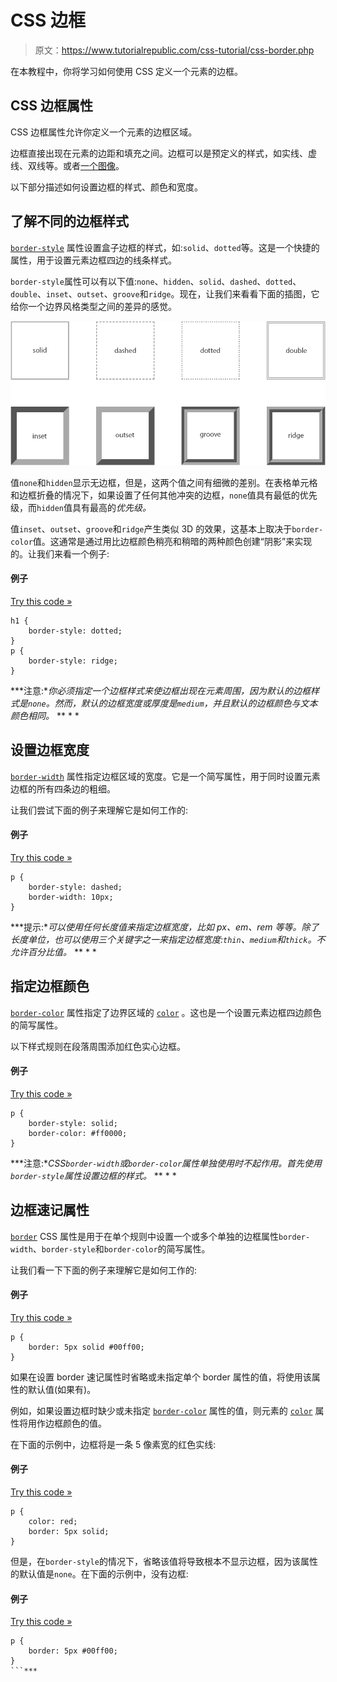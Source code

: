 # CSS 边框

> 原文：<https://www.tutorialrepublic.com/css-tutorial/css-border.php>

在本教程中，你将学习如何使用 CSS 定义一个元素的边框。

## CSS 边框属性

CSS 边框属性允许你定义一个元素的边框区域。

边框直接出现在元素的边距和填充之间。边框可以是预定义的样式，如实线、虚线、双线等。或者[一个图像](css3-border.php)。

以下部分描述如何设置边框的样式、颜色和宽度。

## 了解不同的边框样式

[`border-style`](../css-reference/css-border-style-property.php) 属性设置盒子边框的样式，如:`solid`、`dotted`等。这是一个快捷的属性，用于设置元素边框四边的线条样式。

`border-style`属性可以有以下值:`none`、`hidden`、`solid`、`dashed`、`dotted`、`double`、`inset`、`outset`、`groove`和`ridge`。现在，让我们来看看下面的插图，它给你一个边界风格类型之间的差异的感觉。

![CSS Border Styles](img/b2b31ecd8dddc7c7c2bb3193108fde15.png)

值`none`和`hidden`显示无边框，但是，这两个值之间有细微的差别。在表格单元格和边框折叠的情况下，如果设置了任何其他冲突的边框，`none`值具有最低的优先级，而`hidden`值具有最高的*优先级。*

值`inset`、`outset`、`groove`和`ridge`产生类似 3D 的效果，这基本上取决于`border-color`值。这通常是通过用比边框颜色稍亮和稍暗的两种颜色创建“阴影”来实现的。让我们来看一个例子:

#### 例子

[Try this code »](../codelab.php?topic=css&file=border-style-property "Try this code using online Editor")

```
h1 {
    border-style: dotted;
}
p {
    border-style: ridge;
}
```

 ***注意:**你必须指定一个边框样式来使边框出现在元素周围，因为默认的边框样式是`none`。然而，默认的边框宽度或厚度是`medium`，并且默认的边框颜色与文本颜色相同。*  ** * *

## 设置边框宽度

[`border-width`](../css-reference/css-border-width-property.php) 属性指定边框区域的宽度。它是一个简写属性，用于同时设置元素边框的所有四条边的粗细。

让我们尝试下面的例子来理解它是如何工作的:

#### 例子

[Try this code »](../codelab.php?topic=css&file=border-width-property "Try this code using online Editor")

```
p {
    border-style: dashed;
    border-width: 10px;
}
```

 ***提示:**可以使用任何长度值来指定边框宽度，比如 px、em、rem 等等。除了长度单位，也可以使用三个关键字之一来指定边框宽度:`thin`、`medium`和`thick`。不允许百分比值。*  ** * *

## 指定边框颜色

[`border-color`](../css-reference/css-border-color-property.php) 属性指定了边界区域的 [`color`](../css-reference/css-color-property.php) 。这也是一个设置元素边框四边颜色的简写属性。

以下样式规则在段落周围添加红色实心边框。

#### 例子

[Try this code »](../codelab.php?topic=css&file=border-color-property "Try this code using online Editor")

```
p {
    border-style: solid;
    border-color: #ff0000;
}
```

 ***注意:**CSS`border-width`或`border-color`属性单独使用时不起作用。首先使用`border-style`属性设置边框的样式。*  ** * *

## 边框速记属性

[`border`](../css-reference/css-border-property.php) CSS 属性是用于在单个规则中设置一个或多个单独的边框属性`border-width`、`border-style`和`border-color`的简写属性。

让我们看一下下面的例子来理解它是如何工作的:

#### 例子

[Try this code »](../codelab.php?topic=css&file=border-shorthand-property-01 "Try this code using online Editor")

```
p {
    border: 5px solid #00ff00;
}
```

如果在设置 border 速记属性时省略或未指定单个 border 属性的值，将使用该属性的默认值(如果有)。

例如，如果设置边框时缺少或未指定 [`border-color`](../css-reference/css-border-color-property.php) 属性的值，则元素的 [`color`](css-color.php) 属性将用作边框颜色的值。

在下面的示例中，边框将是一条 5 像素宽的红色实线:

#### 例子

[Try this code »](../codelab.php?topic=css&file=border-shorthand-property-02 "Try this code using online Editor")

```
p {
    color: red;
    border: 5px solid;
}
```

但是，在`border-style`的情况下，省略该值将导致根本不显示边框，因为该属性的默认值是`none`。在下面的示例中，没有边框:

#### 例子

[Try this code »](../codelab.php?topic=css&file=border-shorthand-property-03 "Try this code using online Editor")

```
p {
    border: 5px #00ff00;
}
```***